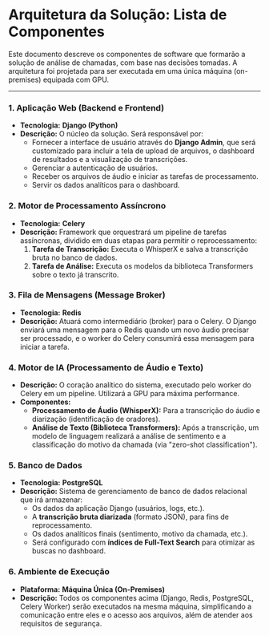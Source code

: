 # Arquitetura da Solução: Lista de Componentes

Este documento descreve os componentes de software que formarão a solução de análise de chamadas, com base nas decisões tomadas. A arquitetura foi projetada para ser executada em uma única máquina (on-premises) equipada com GPU.

---

### **1. Aplicação Web (Backend e Frontend)**
*   **Tecnologia:** **Django (Python)**
*   **Descrição:** O núcleo da solução. Será responsável por:
    *   Fornecer a interface de usuário através do **Django Admin**, que será customizado para incluir a tela de upload de arquivos, o dashboard de resultados e a visualização de transcrições.
    *   Gerenciar a autenticação de usuários.
    *   Receber os arquivos de áudio e iniciar as tarefas de processamento.
    *   Servir os dados analíticos para o dashboard.

### **2. Motor de Processamento Assíncrono**
*   **Tecnologia:** **Celery**
*   **Descrição:** Framework que orquestrará um pipeline de tarefas assíncronas, dividido em duas etapas para permitir o reprocessamento:
    1.  **Tarefa de Transcrição:** Executa o WhisperX e salva a transcrição bruta no banco de dados.
    2.  **Tarefa de Análise:** Executa os modelos da biblioteca Transformers sobre o texto já transcrito.

### **3. Fila de Mensagens (Message Broker)**
*   **Tecnologia:** **Redis**
*   **Descrição:** Atuará como intermediário (broker) para o Celery. O Django enviará uma mensagem para o Redis quando um novo áudio precisar ser processado, e o worker do Celery consumirá essa mensagem para iniciar a tarefa.

### **4. Motor de IA (Processamento de Áudio e Texto)**
*   **Descrição:** O coração analítico do sistema, executado pelo worker do Celery em um pipeline. Utilizará a GPU para máxima performance.
*   **Componentes:**
    *   **Processamento de Áudio (WhisperX):** Para a transcrição do áudio e diarização (identificação de oradores).
    *   **Análise de Texto (Biblioteca Transformers):** Após a transcrição, um modelo de linguagem realizará a análise de sentimento e a classificação do motivo da chamada (via "zero-shot classification").

### **5. Banco de Dados**
*   **Tecnologia:** **PostgreSQL**
*   **Descrição:** Sistema de gerenciamento de banco de dados relacional que irá armazenar:
    *   Os dados da aplicação Django (usuários, logs, etc.).
    *   A **transcrição bruta diarizada** (formato JSON), para fins de reprocessamento.
    *   Os dados analíticos finais (sentimento, motivo da chamada, etc.).
    *   Será configurado com **índices de Full-Text Search** para otimizar as buscas no dashboard.

### **6. Ambiente de Execução**
*   **Plataforma:** **Máquina Única (On-Premises)**
*   **Descrição:** Todos os componentes acima (Django, Redis, PostgreSQL, Celery Worker) serão executados na mesma máquina, simplificando a comunicação entre eles e o acesso aos arquivos, além de atender aos requisitos de segurança.

